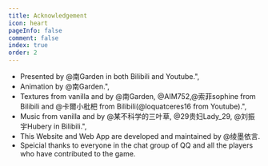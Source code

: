 ```yaml
---
title: Acknowledgement
icon: heart
pageInfo: false
comment: false
index: true
order: 2
---
```

- Presented by @南Garden in both Bilibili and Youtube.",
- Animation by @南Garden.",
- Textures from vanilla and by @南Garden, @AIM752,@索菲sophine from Bilibili and @卡爾小枇杷 from Bilibili(@loquatceres16 from Youtube).",
- Music from vanilla and by @某不科学的三叶草, @29贵妇Lady_29, @刘振宇Hubery in Bilibili.",
- This Website and Web App are developed and maintained by @绫墨依言.
- Speicial thanks to everyone in the chat group of QQ and all the players who have contributed to the game.
